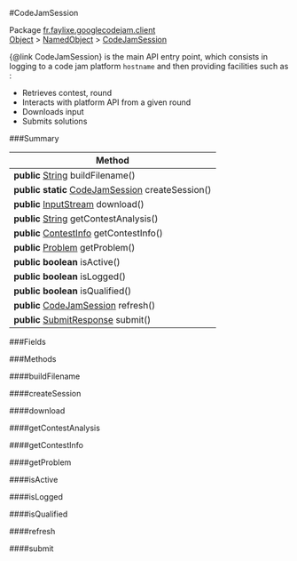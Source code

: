#CodeJamSession

Package [fr.faylixe.googlecodejam.client](https://github.com/Faylixe/googlecodejam-client/blob/master/fr/faylixe/googlecodejam/client)<br>
[Object]() > [NamedObject]() > [CodeJamSession]()

{@link CodeJamSession} is the main API entry point, which consists
 in logging to a code jam platform ``hostname`` and then providing
 facilities such as :
 <br>
 * Retrieves contest, round
 * Interacts with platform API from a given round
 * Downloads input
 * Submits solutions

###Summary


| Method |
| --- |
| **public** [String]() buildFilename() |
| **public static** [CodeJamSession]() createSession() |
| **public** [InputStream]() download() |
| **public** [String]() getContestAnalysis() |
| **public** [ContestInfo]() getContestInfo() |
| **public** [Problem]() getProblem() |
| **public** **boolean** isActive() |
| **public** **boolean** isLogged() |
| **public** **boolean** isQualified() |
| **public** [CodeJamSession]() refresh() |
| **public** [SubmitResponse]() submit() |

###Fields


###Methods

####buildFilename


####createSession


####download


####getContestAnalysis


####getContestInfo


####getProblem


####isActive


####isLogged


####isQualified


####refresh


####submit


